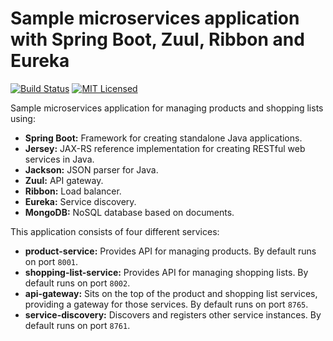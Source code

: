 # Sample microservices application with Spring Boot, Zuul, Ribbon and Eureka

[![Build Status](https://travis-ci.org/cassiomolin/microservices-springboot.svg?branch=master)](https://travis-ci.org/cassiomolin/microservices-springboot)
[![MIT Licensed](https://img.shields.io/badge/license-MIT-blue.svg)](https://raw.githubusercontent.com/cassiomolin/microservices-springboot/master/LICENSE.txt)

Sample microservices application for managing products and shopping lists using:

- **Spring Boot:** Framework for creating standalone Java applications.
- **Jersey:** JAX-RS reference implementation for creating RESTful web services in Java.
- **Jackson:** JSON parser for Java.
- **Zuul:** API gateway.
- **Ribbon:** Load balancer.
- **Eureka:** Service discovery.
- **MongoDB:** NoSQL database based on documents.

This application consists of four different services:

- **product-service:** Provides API for managing products. By default runs on port `8001`.
- **shopping-list-service:** Provides API for managing shopping lists. By default runs on port `8002`.
- **api-gateway:** Sits on the top of the product and shopping list services, providing a gateway for those services. By default runs on port `8765`.
- **service-discovery:** Discovers and registers other service instances. By default runs on port `8761`.